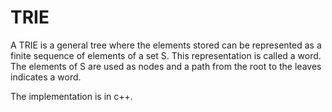 # TRIE

A TRIE is a general tree where the elements stored can be represented as a finite sequence of elements of a set S. This representation is called a word. The elements of S are used as nodes and a path from the root to the leaves indicates a word.

The implementation is in c++.